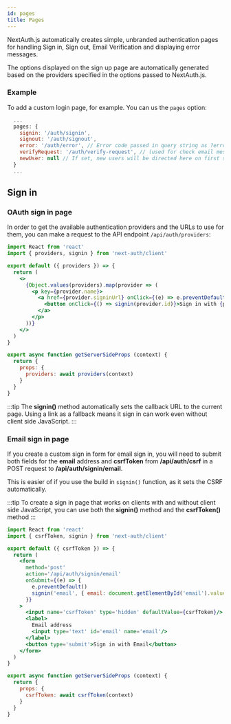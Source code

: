 ```yaml
---
id: pages
title: Pages
---
```


NextAuth.js automatically creates simple, unbranded authentication pages for handling Sign in, Sign out, Email Verification and displaying error messages.

The options displayed on the sign up page are automatically generated based on the providers specified in the options passed to NextAuth.js.

### Example

To add a custom login page, for example. You can us the `pages` option:

```javascript title="pages/api/auth/[...nextauth].js"
  ...
  pages: {
    signin: '/auth/signin',
    signout: '/auth/signout',
    error: '/auth/error', // Error code passed in query string as ?error=
    verifyRequest: '/auth/verify-request', // (used for check email message)
    newUser: null // If set, new users will be directed here on first sign in
  }
  ...
```

## Sign in

### OAuth sign in page

In order to get the available authentication providers and the URLs to use for them, you can make a request to the API endpoint `/api/auth/providers`:

```jsx title="pages/auth/signin"
import React from 'react'
import { providers, signin } from 'next-auth/client'

export default ({ providers }) => {
  return (
    <>
      {Object.values(providers).map(provider => (
        <p key={provider.name}>
          <a href={provider.signinUrl} onClick={(e) => e.preventDefault()}>
            <button onClick={() => signin(provider.id)}>Sign in with {provider.name}</button>
          </a>
        </p>
      ))}
    </>
  )
}

export async function getServerSideProps (context) {
  return {
    props: {
      providers: await providers(context)
    }
  }
}
```

:::tip
The **signin()** method automatically sets the callback URL to the current page. Using a link as a fallback means it sign in can work even without client side JavaScript.
:::

### Email sign in page

If you create a custom sign in form for email sign in, you will need to submit both fields for the **email** address and **csrfToken** from **/api/auth/csrf** in a POST request to **/api/auth/signin/email**.

This is easier of if you use the build in `signin()` function, as it sets the CSRF automatically.

:::tip
To create a sign in page that works on clients with and without client side JavaScript, you can use both the **signin()** method and the **csrfToken()** method
:::

```jsx title="pages/auth/email-signin"
import React from 'react'
import { csrfToken, signin } from 'next-auth/client'

export default ({ csrfToken }) => {
  return (
    <form
      method='post'
      action='/api/auth/signin/email'
      onSubmit={(e) => {
        e.preventDefault()
        signin('email', { email: document.getElementById('email').value })
      }}
    >
      <input name='csrfToken' type='hidden' defaultValue={csrfToken}/>
      <label>
        Email address
        <input type='text' id='email' name='email'/>
      </label>
      <button type='submit'>Sign in with Email</button>
    </form>
  )
}

export async function getServerSideProps (context) {
  return {
    props: {
      csrfToken: await csrfToken(context)
    }
  }
}
```
